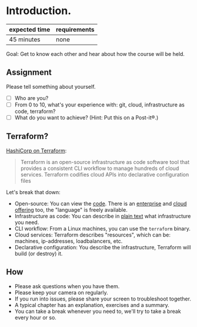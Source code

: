 # Introduction.

|expected time|requirements|
|-------------|------------|
| 45 minutes  | none       |

Goal: Get to know each other and hear about how the course will be held.

## Assignment

Please tell something about yourself.

- [ ] Who are you?
- [ ] From 0 to 10, what's your experience with: git, cloud, infrastructure as code, terraform?
- [ ] What do you want to achieve? (Hint: Put this on a Post-it®.)

## Terraform?

[HashiCorp on Terraform](https://www.terraform.io/):

> Terraform is an open-source infrastructure as code software tool that provides a consistent CLI workflow to manage hundreds of cloud services. Terraform codifies cloud APIs into declarative configuration files

Let's break that down:

- Open-source: You can view the [code](https://github.com/hashicorp/terraform). There is an [enterprise](https://www.terraform.io/docs/enterprise/index.html) and [cloud offering](https://www.terraform.io/docs/cloud/index.html) too, the "language" is freely available.
- Infrastructure as code: You can describe in [plain text](https://github.com/robertdebock/terraform-demo/blob/master/do.tf) what infrastructure you need.
- CLI workflow: From a Linux machines, you can use the `terraform` binary.
- Cloud services: Terraform describes "resources", which can be: machines, ip-addresses, loadbalancers, etc.
- Declarative configuration: You describe the infrastructure, Terraform will build (or destroy) it.

## How

- Please ask questions when you have them.
- Please keep your camera on regularly.
- If you run into issues, please share your screen to troubleshoot together.
- A typical chapter has an explanation, exercises and a summary.
- You can take a break whenever you need to, we'll try to take a break every hour or so.
